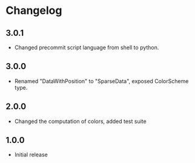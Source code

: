# Changelog

## 3.0.1

- Changed precommit script language from shell to python.


## 3.0.0

- Renamed "DataWithPosition" to "SparseData", exposed ColorScheme type.

## 2.0.0

- Changed the computation of colors, added test suite

## 1.0.0

- Initial release
